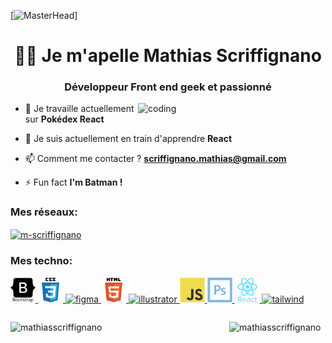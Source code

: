 [![MasterHead](https://zupimages.net/up/23/14/jdfe.gif)]
<h1 align="center">👋🖖 Je m'apelle Mathias Scriffignano</h1>
<h3 align="center">Développeur Front end geek et passionné</h3>
<img align="right" alt="coding" width="300" src="https://zupimages.net/up/23/14/2era.gif">

- 🔭 Je travaille actuellement sur **Pokédex React**

- 🌱 Je suis actuellement en train d'apprendre **React**

- 📫 Comment me contacter ? **scriffignano.mathias@gmail.com**

- ⚡ Fun fact **I'm Batman !**

<h3 align="left">Mes réseaux:</h3>
<p align="left">
<a href="https://linkedin.com/in/m-scriffignano" target="blank"><img align="center" src="https://raw.githubusercontent.com/rahuldkjain/github-profile-readme-generator/master/src/images/icons/Social/linked-in-alt.svg" alt="m-scriffignano" height="30" width="40" /></a>
</p>

<h3 align="left">Mes techno:</h3>
<p align="left"> <a href="https://getbootstrap.com" target="_blank" rel="noreferrer"> <img src="https://raw.githubusercontent.com/devicons/devicon/master/icons/bootstrap/bootstrap-plain-wordmark.svg" alt="bootstrap" width="40" height="40"/> </a> <a href="https://www.w3schools.com/css/" target="_blank" rel="noreferrer"> <img src="https://raw.githubusercontent.com/devicons/devicon/master/icons/css3/css3-original-wordmark.svg" alt="css3" width="40" height="40"/> </a> <a href="https://www.figma.com/" target="_blank" rel="noreferrer"> <img src="https://www.vectorlogo.zone/logos/figma/figma-icon.svg" alt="figma" width="40" height="40"/> </a> <a href="https://www.w3.org/html/" target="_blank" rel="noreferrer"> <img src="https://raw.githubusercontent.com/devicons/devicon/master/icons/html5/html5-original-wordmark.svg" alt="html5" width="40" height="40"/> </a> <a href="https://www.adobe.com/in/products/illustrator.html" target="_blank" rel="noreferrer"> <img src="https://www.vectorlogo.zone/logos/adobe_illustrator/adobe_illustrator-icon.svg" alt="illustrator" width="40" height="40"/> </a> <a href="https://developer.mozilla.org/en-US/docs/Web/JavaScript" target="_blank" rel="noreferrer"> <img src="https://raw.githubusercontent.com/devicons/devicon/master/icons/javascript/javascript-original.svg" alt="javascript" width="40" height="40"/> </a> <a href="https://www.photoshop.com/en" target="_blank" rel="noreferrer"> <img src="https://raw.githubusercontent.com/devicons/devicon/master/icons/photoshop/photoshop-line.svg" alt="photoshop" width="40" height="40"/> </a> <a href="https://reactjs.org/" target="_blank" rel="noreferrer"> <img src="https://raw.githubusercontent.com/devicons/devicon/master/icons/react/react-original-wordmark.svg" alt="react" width="40" height="40"/> </a> <a href="https://tailwindcss.com/" target="_blank" rel="noreferrer"> <img src="https://www.vectorlogo.zone/logos/tailwindcss/tailwindcss-icon.svg" alt="tailwind" width="40" height="40"/> </a> </p>

<div style="display:flex;">
<p><img align="left" width="350" src="https://github-readme-stats.vercel.app/api/top-langs?username=mathiasscriffignano&show_icons=true&locale=en&layout=compact" alt="mathiasscriffignano" /></p>

<p><img align="right" src="https://github-readme-stats.vercel.app/api?username=mathiasscriffignano&show_icons=true&locale=en" alt="mathiasscriffignano" /></p><div/>

